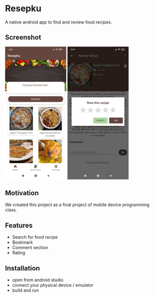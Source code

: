 # Resepku
A native android app to find and review food recipes.

## Screenshot
<img src="screenshot/home.jpeg" width="200">
<img src="screenshot/rating.jpeg" width="200">

## Motivation
We created this project as a final project of mobile device programming class.

## Features
- Search for food recipe
- Bookmark
- Comment section
- Rating

## Installation  
- open from android studio
- connect your physical device / emulator
- build and run
